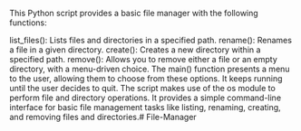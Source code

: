 This Python script provides a basic file manager with the following functions:

list_files(): Lists files and directories in a specified path.
rename(): Renames a file in a given directory.
create(): Creates a new directory within a specified path.
remove(): Allows you to remove either a file or an empty directory, with a menu-driven choice.
The main() function presents a menu to the user, allowing them to choose from these options. It keeps running until the user decides to quit. The script makes use of the os module to perform file and directory operations. It provides a simple command-line interface for basic file management tasks like listing, renaming, creating, and removing files and directories.# File-Manager

